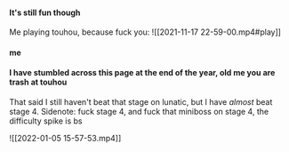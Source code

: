 #### It's still fun though
Me playing touhou, because fuck you:
![[2021-11-17 22-59-00.mp4#play]]

#### me

#### I have stumbled across this page at the end of the year, old me you are trash at touhou
That said I still haven't beat that stage on lunatic, but I have *almost* beat stage 4. Sidenote: fuck stage 4, and fuck that miniboss on stage 4, the difficulty spike is bs

![[2022-01-05 15-57-53.mp4]]